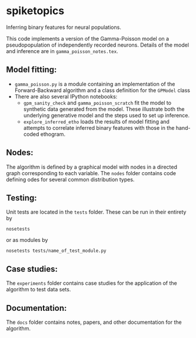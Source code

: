 spiketopics
===========

Inferring binary features for neural populations.

This code implements a version of the Gamma-Poisson model on a pseudopopulation of independently recorded neurons. Details of the model and inference are in `gamma_poisson_notes.tex`.

## Model fitting:
- `gamma_poisson.py` is a module containing an implementation of the Forward-Backward algorithm and a class definition for the `GPModel` class
- There are also several IPython notebooks:
    - `gpm_sanity_check` and `gamma_poisson_scratch` fit the model to synthetic data generated from the model. These illustrate both the underlying generative model and the steps used to set up inference.
    - `explore_inferred_etho` loads the results of model fitting and attempts to correlate inferred binary features with those in the hand-coded ethogram.

## Nodes:
The algorithm is defined by a graphical model with nodes in a directed graph corresponding to each variable. The `nodes` folder contains code defining odes for several common distribution types.

## Testing:
Unit tests are located in the `tests` folder. These can be run in their entirety by
~~~
nosetests
~~~
or as modules by
~~~
nosetests tests/name_of_test_module.py
~~~

## Case studies:
The `experiments` folder contains case studies for the application of the algorithm to test data sets.

## Documentation:
The `docs` folder contains notes, papers, and other documentation for the algorithm.
